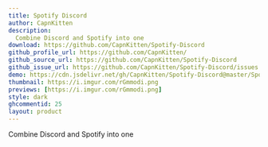 ```yaml
---
title: Spotify Discord
author: CapnKitten
description:
  Combine Discord and Spotify into one
download: https://github.com/CapnKitten/Spotify-Discord
github_profile_url: https://github.com/CapnKitten/
github_source_url: https://github.com/CapnKitten/Spotify-Discord
github_issue_url: https://github.com/CapnKitten/Spotify-Discord/issues
demo: https://cdn.jsdelivr.net/gh/CapnKitten/Spotify-Discord@master/Spotify-Discord.theme.css
thumbnail: https://i.imgur.com/rGmmodi.png
previews: [https://i.imgur.com/rGmmodi.png]
style: dark
ghcommentid: 25
layout: product
---
```

Combine Discord and Spotify into one